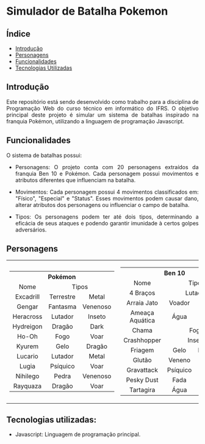 # Simulador de Batalha Pokemon
## Índice
- [Introdução](#Introdução)
- [Personagens](#Personagens)
- [Funcionalidades](#Funcionalidades)
- [Tecnologias Utilizadas](#Tecnologias-Utilizadas)

## Introdução
<p align="justify"> Este repositório está sendo desenvolvido como trabalho para a disciplina de Programação Web do curso técnico em informático do IFRS. O objetivo principal deste projeto é simular um sistema de batalhas inspirado na franquia Pokémon, utilizando a linguagem de programação Javascript.</p>

## Funcionalidades
O sistema de batalhas possui:
- <p align="justify">Personagens: O projeto conta com 20 personagens extraídos da franquia Ben 10 e Pokémon. Cada personagem possui movimentos e atributos diferentes que influenciam na batalha.</p>
- <p align="justify">Movimentos: Cada personagem possui 4 movimentos classificados em: "Físico", "Especial" e "Status". Esses movimentos podem causar dano, alterar atributos dos personagens ou influenciar o campo de batalha.</p>
- <p align="justify">Tipos: Os personagens podem ter até dois tipos, determinando a eficácia de seus ataques e podendo garantir imunidade à certos golpes adversários.</p>

## Personagens
<table align="center">
  <tr>
    <td align="center">
      <table>
        <tr>
          <th colspan="3">Pokémon</th>
        </tr>
        <tr>
          <td align="center">Nome</td>
          <td align="center" colspan="2">Tipos</td>
        </tr>
        <tr>
          <td align="center">Excadrill</td>
          <td align="center">Terrestre</td>
          <td align="center">Metal</td>
        </tr>
        <tr>
          <td align="center">Gengar</td>
          <td align="center">Fantasma</td>
          <td align="center">Venenoso</td>
        </tr>
        <tr>
          <td align="center">Heracross</td>
          <td align="center">Lutador</td>
          <td align="center">Inseto</td>
        </tr>
        <tr>
          <td align="center">Hydreigon</td>
          <td align="center">Dragão</td>
          <td align="center">Dark</td>
        </tr>
        <tr>
          <td align="center">Ho-Oh</td>
          <td align="center">Fogo</td>
          <td align="center">Voar</td>
        </tr>
        <tr>
          <td align="center">Kyurem</td>
          <td align="center">Gelo</td>
          <td align="center">Dragão</td>
        </tr>
        <tr>
          <td align="center">Lucario</td>
          <td align="center">Lutador</td>
          <td align="center">Metal</td>
        </tr>
        <tr>
          <td align="center">Lugia</td>
          <td align="center">Psíquico</td>
          <td align="center">Voar</td>
        </tr>
        <tr>
          <td align="center">Nihilego</td>
          <td align="center">Pedra</td>
          <td align="center">Venenoso</td>
        </tr>
        <tr>
          <td align="center">Rayquaza</td>
          <td align="center">Dragão</td>
          <td align="center">Voar</td>
        </tr>
      </table>
    </td>
    <td align="center">
      <table>
        <tr>
          <th colspan="3">Ben 10</th>
        </tr>
        <tr>
          <td align="center">Nome</td>
          <td align="center" colspan="2">Tipos</td>
        </tr>
        <tr>
          <td align="center">4 Braços</td>
          <td align="center" colspan="2">Lutador</td>
        </tr>
        <tr>
          <td align="center">Arraia Jato</td>
          <td align="center">Voador</td>
          <td align="center">Elétrico</td>
        </tr>
        <tr>
          <td align="center">Ameaça Aquática</td>
          <td align="center">Água</td>
          <td align="center">Metal</td>
        </tr>
        <tr>
          <td align="center">Chama</td>
          <td align="center" colspan="2">Fogo</td>
        </tr>
        <tr>
          <td align="center">Crashhopper</td>
          <td align="center" colspan="2">Inseto</td>
        </tr>
        <tr>
          <td align="center">Friagem</td>
          <td align="center">Gelo</td>
          <td align="center">Fantasma</td>
        </tr>
        <tr>
          <td align="center">Glutão</td>
          <td align="center">Veneno</td>
          <td align="center">Normal</td>
        </tr>
        <tr>
          <td align="center">Gravattack</td>
          <td align="center">Psíquico</td>
          <td align="center">Pedra</td>
        </tr>
        <tr>
          <td align="center">Pesky Dust</td>
          <td align="center">Fada</td>
          <td align="center">Voador</td>
        </tr>
        <tr>
          <td align="center">Tartagira</td>
          <td align="center">Água</td>
          <td align="center">Planta</td>
        </tr>
      </table>
    </td>
  </tr>
</table>


## Tecnologias utilizadas:
- Javascript: Linguagem de programação principal.

